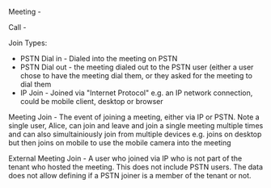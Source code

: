 

Meeting - 

Call - 

Join Types:

 - PSTN Dial in - Dialed into the meeting on PSTN
 - PSTN Dial out - the meeting dialed out to the PSTN user (either a user chose to have the meeting dial them, or they asked for the meeting to dial them
 - IP Join - Joined via "Internet Protocol" e.g. an IP network connection, could be mobile client, desktop or browser

Meeting Join - The event of joining a meeting, either via IP or PSTN. Note a single user, Alice, can join and leave and join a single meeting multiple times and can also simultainiously join from multiple devices e.g. joins on desktop but then joins on mobile to use the mobile camera into the meeting

External Meeting Join - A user who joined via IP who is not part of the tenant who hosted the meeting. This does not include PSTN users. The data does not allow defining if a PSTN joiner is a member of the tenant or not.

